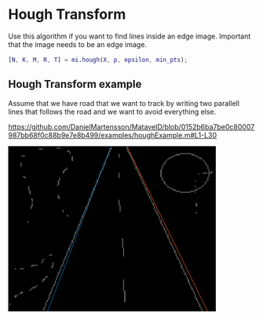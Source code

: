 # Hough Transform
Use this algorithm if you want to find lines inside an edge image. Important that the image needs to be an edge image. 

```matlab
[N, K, M, R, T] = mi.hough(X, p, epsilon, min_pts);
```

## Hough Transform example

Assume that we have road that we want to track by writing two parallell lines that follows the road and we want to avoid everything else.

https://github.com/DanielMartensson/MataveID/blob/0152b6ba7be0c80007987bb68f0c88b9e7e8b499/examples/houghExample.m#L1-L30

![Hough Result](../pictures/Hough_Result.png)
